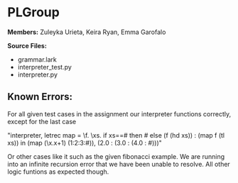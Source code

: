 # PLGroup

**Members:** Zuleyka Urieta, Keira Ryan, Emma Garofalo


**Source Files:** 
* grammar.lark
* interpreter_test.py
* interpreter.py

## Known Errors:
For all given test cases in the assignment our interpreter functions correctly, except for the last case

"interpreter, letrec map = \f. \xs. if xs==# then # else (f (hd xs)) : (map f (tl xs)) in (map (\x.x+1) (1:2:3:#)), (2.0 : (3.0 : (4.0 : #)))"

Or other cases like it such as the given fibonacci example.
We are running into an infinite recursion error that we have been unable to resolve.
All other logic funtions as expected though.